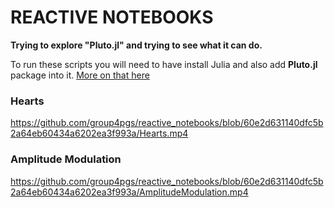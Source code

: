 # REACTIVE NOTEBOOKS
**Trying to explore "Pluto.jl" and trying to see what it can do.**

To run these scripts you will need to have install Julia and also add **Pluto.jl** package into it. [More on that here](https://www.google.com/url?sa=t&rct=j&q=&esrc=s&source=web&cd=&cad=rja&uact=8&ved=2ahUKEwio_di2uuj0AhXUTmwGHfpICmgQFnoECCAQAQ&url=https%3A%2F%2Fgithub.com%2Ffonsp%2FPluto.jl&usg=AOvVaw0XZTk7us_bEY4X-JczN7W4)

### Hearts
https://github.com/group4pgs/reactive_notebooks/blob/60e2d631140dfc5b2a64eb60434a6202ea3f993a/Hearts.mp4

### Amplitude Modulation
https://github.com/group4pgs/reactive_notebooks/blob/60e2d631140dfc5b2a64eb60434a6202ea3f993a/AmplitudeModulation.mp4
